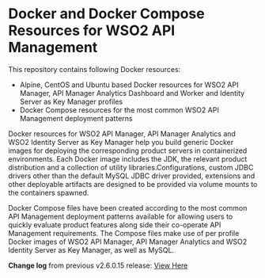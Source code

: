 # Docker and Docker Compose Resources for WSO2 API Management

This repository contains following Docker resources:

- Alpine, CentOS and Ubuntu based Docker resources for WSO2 API Manager, API Manager Analytics Dashboard and Worker and
Identity Server as Key Manager profiles
- Docker Compose resources for the most common WSO2 API Management deployment patterns

Docker resources for WSO2 API Manager, API Manager Analytics and WSO2 Identity Server as Key Manager
help you build generic Docker images for deploying the corresponding product servers in containerized environments.
Each Docker image includes the JDK, the relevant product distribution and a collection of utility libraries.Configurations, custom JDBC
drivers other than the default MySQL JDBC driver provided, extensions and other deployable artifacts are designed to be
provided via volume mounts to the containers spawned.

Docker Compose files have been created according to the most common API Management deployment patterns available for allowing users
to quickly evaluate product features along side their co-operate API Management requirements. The Compose files make use of per profile
Docker images of WSO2 API Manager, API Manager Analytics and WSO2 Identity Server as Key Manager, as well as MySQL.

**Change log** from previous v2.6.0.15 release: [View Here](CHANGELOG.md)
